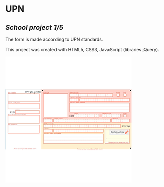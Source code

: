 # UPN
## _School project 1/5_
The form is made according to UPN standards.

This project was created with HTML5, CSS3, JavaScript (libraries jQuery).

![UPN](images/UPN.png)

